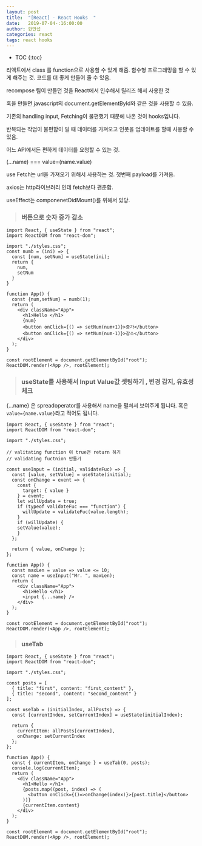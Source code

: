 ```yaml
---
layout: post
title:  "[React] - React Hooks  "
date:   2019-07-04-:16:00:00
author: 한만섭
categories: react
tags: react hooks
---
```


* TOC
{:toc}

리액트에서 class 를 function으로 사용할 수 있게 해줌. 
함수형 프로그래밍을 할 수 있게 해주는 것. 
코드를 더 좋게 만들어 줄 수 있음.  

recompose 팀이 만들던 것을 React에서 인수해서 릴리즈 해서 사용한 것

훅을 만들면 javascript의 document.getElementById와 같은 것을 사용할 수 있음.  

기존의 handling input, Fetching이 불편했기 때문에 나온 것이 hooks입니다.  

반복되는 작업이 불편함이 일 때 데이터를 가져오고 인풋을 업데이트를 할때 사용할 수 있음.  

어느 API에서든 편하게 데이터를 요청할 수 있는 것.  

(...name) ===  value=(name.value)

use Fetch는 url을 가져오기 위해서 사용하는 것. 첫번째 payload를 가져옴.  

axios는 http라이브러리 인데 fetch보다 괜춘함. 

useEffect는 componenetDidMount()를 위해서 있당.  

> ### 버튼으로 숫자 증가 감소 

```
import React, { useState } from "react";
import ReactDOM from "react-dom";

import "./styles.css";
const numb = (ini) => {
  const [num, setNum] = useState(ini);
  return {
    num,
    setNum
  }
} 

function App() {
  const {num,setNum} = numb(1);
  return (
    <div className="App">
      <h1>Hello </h1>
      {num}
      <button onClick={() => setNum(num+1)}>증가</button>
      <button onClick={() => setNum(num-1)}>감소</button>
    </div>
  );
}

const rootElement = document.getElementById("root");
ReactDOM.render(<App />, rootElement);

```


> ### useState를 사용해서 Input Value값 셋팅하기 , 변경 감지, 유효성 체크 

{...name} 은 spreadoperator를 사용해서 name을 펼쳐서 보여주게 됩니다. 혹은 `value={name.value}`라고 적어도 됩니다.  


```
import React, { useState } from "react";
import ReactDOM from "react-dom";

import "./styles.css";

// valitating function 이 true면 return 하기
// validating fuctnion 만들기

const useInput = (initial, validateFuc) => {
  const [value, setValue] = useState(initial);
  const onChange = event => {
    const {
      target: { value }
    } = event;
    let willUpdate = true;
    if (typeof validateFuc === "function") {
      willUpdate = validateFuc(value.length);
    }
    if (willUpdate) {
    setValue(value);
    }
  };

  return { value, onChange };
};

function App() {
  const maxLen = value => value <= 10;
  const name = useInput("Mr. ", maxLen);
  return (
    <div className="App">
      <h1>Hello </h1>
      <input {...name} />
    </div>
  );
}

const rootElement = document.getElementById("root");
ReactDOM.render(<App />, rootElement);
```


> ### useTab

```
import React, { useState } from "react";
import ReactDOM from "react-dom";

import "./styles.css";

const posts = [
  { title: "first", content: "first_content" },
  { title: "second", content: "second_content" }
];

const useTab = (initialIndex, allPosts) => {
  const [currentIndex, setCurrentIndex] = useState(initialIndex);

  return {
    currentItem: allPosts[currentIndex],
    onChange: setCurrentIndex
  };
};

function App() {
  const { currentItem, onChange } = useTab(0, posts);
  console.log(currentItem);
  return (
    <div className="App">
      <h1>Hello </h1>
      {posts.map((post, index) => (
        <button onClick={()=>onChange(index)}>{post.title}</button>
      ))}
      {currentItem.content}
    </div>
  );
}

const rootElement = document.getElementById("root");
ReactDOM.render(<App />, rootElement);
```




